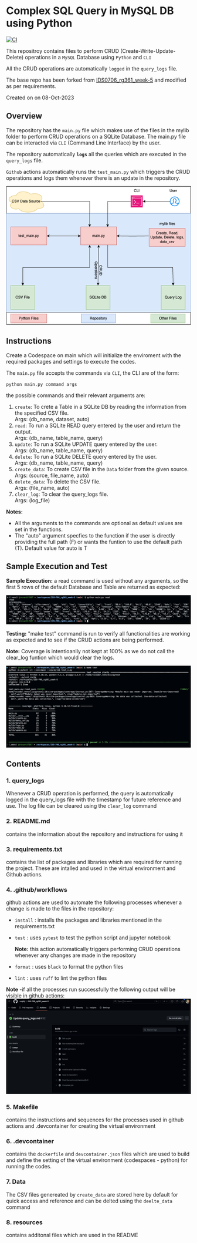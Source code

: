 # Complex SQL Query in MySQL DB using Python

[![CI](https://github.com/nogibjj/IDS-706_rg361_week-6/actions/workflows/cicd.yml/badge.svg)](https://github.com/nogibjj/IDS-706_rg361_week-6/actions/workflows/cicd.yml)

This repositroy contains files to perform CRUD (Create-Write-Update-Delete) operations in a ``MySQL`` Database using ``Python`` and ``CLI``

All the CRUD operations are automatically ``logged`` in the ``query_logs`` file.

The base repo has been forked from [IDS0706_rg361_week-5](https://github.com/nogibjj/IDS-706_rg361_week-5) and modified as per requirements.

Created on on 08-Oct-2023

## Overview

The repository has the ``main.py`` file which makes use of the files in the mylib folder to perform CRUD operations on a SQLite Database. The main.py file can be interacted via ``CLI`` (Command Line Interface) by the user.

The repository automatically **``logs``** all the queries which are executed in the ``query_logs`` file.

``Github`` actions automatically runs the ``test_main.py`` which triggers the CRUD operations and logs them whenever there is an update in the repository.

![Schema](resources/schema.png)

## Instructions

Create a Codespace on main which will initialize the enviroment with the required packages and settings to execute the codes.

The ``main.py`` file accepts the commands via ``CLI``, the CLI are of the form:

```console
python main.py command args
```
the possible commands and their relevant arguments are:
1. ``create``: To crete a Table in a SQLite DB by reading the information from the specified CSV file.<br>Args: (db_name, dataset, auto)
2. ``read``: To run a SQLite READ query entered by the user and return the output.<br>Args: (db_name, table_name, query)
3. ``update``: To run a SQLite UPDATE query entered by the user.<br>Args: (db_name, table_name, query)
4. ``delete``: To run a SQLite DELETE query entered by the user.<br>Args: (db_name, table_name, query)
5. ``create_data``: To create CSV file in the ``Data`` folder from the given source.<br>Args: (source, file_name, auto)
6. ``delete_data``: To delete the CSV file.<br>Args: (file_name, auto)
7. ``clear_log``: To clear the query_logs file.<br>Args: (log_file)

**Notes:** 
- All the arguments to the commands are optional as default values are set in the functions.
- The "auto" argument specfies to the function if the user is directly providing the full path (F) or wants the funtion to use the default path (T). Default value for auto is T

## Sample Execution and Test
  **Sample Execution:** a read command is used without any arguments, so the first 5 rows of the default Database and Table are returned as expected:

   ![Sample_Execution](resources/sample_execution.png)

**Testing:** "make test" command is run to verify all functionalities are working as expected and to see if the CRUD actions are being performed.

**Note:** Coverage is intentioanlly not kept at 100% as we do not call the clear_log funtion which would clear the logs.

![Test Execution](resources/test.png)


## Contents

### 1. query_logs
  Whenever a  CRUD operation is performed, the query is automatically logged in the query_logs file with the timestamp for future reference and use. The log file can be cleared using the ``clear_log`` command

### 2. README.md
   contains the information about the repository and instructions for using it
   
### 3. requirements.txt
   contains the list of packages and libraries which are required for running the project. These are intalled and used in the virtual environment and Github actions.
   
### 4. .github/workflows
   github actions are used to automate the following processes whenever a change is made to the files in the repository:
   - ``install`` : installs the packages and libraries mentioned in the requirements.txt
   - ``test`` : uses ``pytest`` to test the python script and jupyter notebook
      
      **Note:** this action automatically triggers performing CRUD operations whenever any changes are made in the repository
     
   - ``format`` : uses ``black`` to format the python files
   - ``lint`` : uses ``ruff`` to lint the python files
   
     
   **Note** -if all the processes run successfully the following output will be visible in github actions:
   ![Success Build](resources/build.png)
   
### 5. Makefile
   contains the instructions and sequences for the processes used in github actions and .devcontainer for creating the virtual environment
   
### 6. .devcontainer
   contains the ``dockerfile`` and ``devcontainer.json`` files which are used to build and define the setting of the virtual environment (codespaces - python) for running the codes.

### 7. Data
   The CSV files genereated by ``create_data`` are stored here by default for quick access and reference and can be delted using the ``deelte_data`` command

### 8. resources 
   contains additonal files which are used in the README




  

